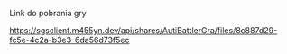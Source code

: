 Link do pobrania gry

https://sgsclient.m455yn.dev/api/shares/AutiBattlerGra/files/8c887d29-fc5e-4c2a-b3e3-6da56d73f5ec
